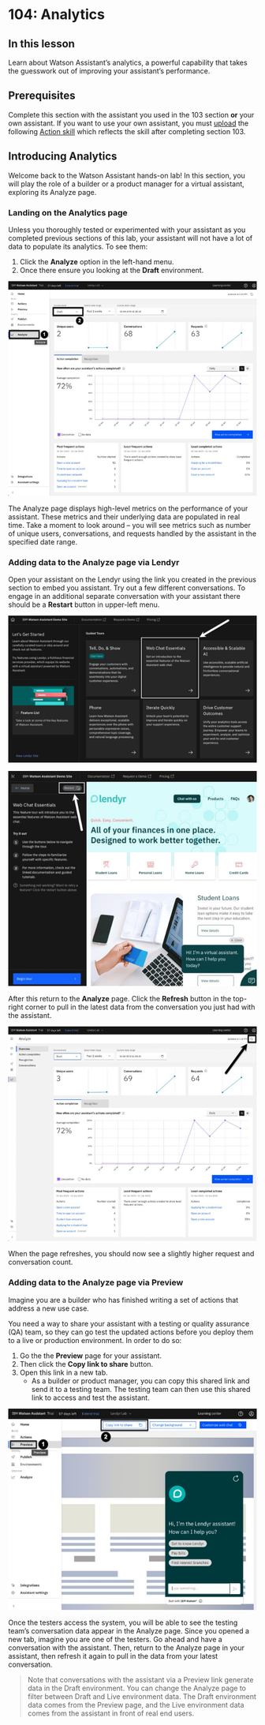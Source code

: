 # 104: Analytics

## In this lesson

Learn about Watson Assistant’s analytics, a powerful capability that takes the guesswork out of 
improving your assistant’s performance.

## Prerequisites

Complete this section with the assistant you used in the 103 section **or** your own assistant. If you 
want to use your own assistant, you must [upload](https://cloud.ibm.com/docs/watson-assistant?topic=watson-assistant-admin-backup-restore#backup-restore-import) the following [Action skill](https://raw.githubusercontent.com/CloudPak-Outcomes/Watson-Asst-Lab/main/action-skills/begin-104-action-skill.json) which reflects the 
skill after completing section 103.

## Introducing Analytics

Welcome back to the Watson Assistant hands-on lab! In this section, you will play the role of a 
builder or a product manager for a virtual assistant, exploring its Analyze page.

### Landing on the Analytics page

Unless you thoroughly tested or experimented with your assistant as you completed previous sections of this lab, your assistant will not have a lot of data to populate its analytics. To see them:

1. Click the **Analyze** option in the left-hand menu.
2. Once there ensure you looking at the **Draft** environment.

![](./images/104/image-000.jpg)

The Analyze page displays high-level metrics on the performance of your assistant. These metrics and their underlying data are populated in real time. Take a moment to look around – you will see metrics such as number of unique users, conversations, and requests handled by the assistant in the specified date range.

### Adding data to the Analyze page via Lendyr

Open your assistant on the Lendyr using the link you created in the previous section to embed you assistant. Try out a few different conversations. To engage in an additional separate conversation with your assistant there should be a **Restart** button in upper-left menu.

![](./images/104/image-001.jpg)

![](./images/104/image-002.jpg)

After this return to the **Analyze** page. Click the **Refresh** button in the top-right corner to pull in the latest data from the conversation you just had with the assistant.

![](./images/104/image-003.jpg)

When the page refreshes, you should now see a slightly higher request and conversation count.

### Adding data to the Analyze page via Preview

Imagine you are a builder who has finished writing a set of actions that address a new use case.

You need a way to share your assistant with a testing or quality assurance (QA) team, so they can go test the updated actions before you deploy them to a live or production environment. In order to do so:

1. Go the the **Preview** page for your assistant.
2. Then click the **Copy link to share** button.
3. Open this link in a new tab.
   - As a builder or product manager, you can copy this shared link and send it to a testing team. The testing team can then use this shared link to access and test the assistant.

![](./images/104/image-004.jpg)

Once the testers access the system, you will be able to see the testing team’s conversation data appear in the Analyze page. Since you opened a new tab, imagine you are one of the testers. Go ahead and have a conversation with the assistant. Then, return to the Analyze page in your assistant, then refresh it again to pull in the data from your latest conversation.

> Note that conversations with the assistant via a Preview link generate data in the Draft environment. You can change the Analyze page to filter between Draft and Live environment data. The Draft environment data comes from the Preview page, and the Live environment data comes from the assistant in front of real end users.
